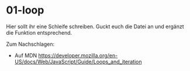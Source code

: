 # 01-loop
Hier sollt ihr eine Schleife schreiben. Guckt euch die Datei an und ergänzt die Funktion entsprechend.

Zum Nachschlagen:
- Auf MDN https://developer.mozilla.org/en-US/docs/Web/JavaScript/Guide/Loops_and_iteration
